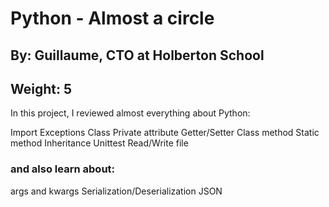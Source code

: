 # Python - Almost a circle
 ## By: Guillaume, CTO at Holberton School
 ## Weight: 5

 In this project, I reviewed almost everything about Python:

Import
Exceptions
Class
Private attribute
Getter/Setter
Class method
Static method
Inheritance
Unittest
Read/Write file

### and also learn about:
args and kwargs
Serialization/Deserialization
JSON